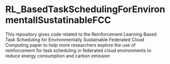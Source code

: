 # RL_BasedTaskSchedulingForEnvironmentallSustatinableFCC
This repository gives code related to the Reinforcement Learning Based Task Scheduling for Environmentally Sustainable Federated Cloud Computing paper to help more researchers explore the use of reinforcement for task scheduling in federated cloud environments to reduce energy consumption and carbon emission
